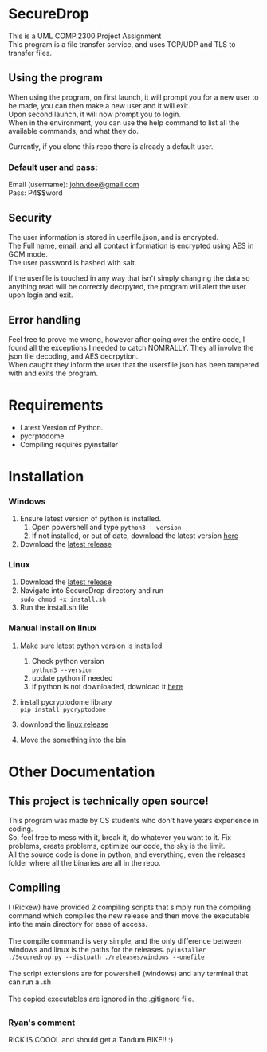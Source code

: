 # SecureDrop
This is a UML COMP.2300 Project Assignment<br>This program is a file transfer service, and uses TCP/UDP and TLS to transfer files.

## Using the program
When using the program, on first launch, it will prompt you for a new user to be made, you can then make a new user and it will exit.<br>Upon second launch, it will now prompt you to login.<br>When in the environment, you can use the help command to list all the available commands, and what they do.

Currently, if you clone this repo there is already a default user.<br>
### Default user and pass:
Email (username): john.doe@gmail.com<br>Pass: P4$$word


## Security
The user information is stored in userfile.json, and is encrypted.<br>The Full name, email, and all contact information is encrypted using AES in GCM mode.<br>The user password is hashed with salt.

If the userfile is touched in any way that isn't simply changing the data so anything read will be correctly decrpyted, the program will alert the user upon login and exit.


## Error handling
Feel free to prove me wrong, however after going over the entire code, I found all the exceptions I needed to catch NOMRALLY. They all involve the json file decoding, and AES decrpytion.<br>
When caught they inform the user that the usersfile.json has been tampered with and exits the program.


# Requirements
- Latest Version of Python.
- pycrptodome
- Compiling requires pyinstaller


# Installation
### Windows
1) Ensure latest version of python is installed.
    1) Open powershell and type `python3 --version`
    2) If not installed, or out of date, download the latest version [here](https://www.python.org/downloads/)
1) Download the [latest release](https://github.com/Rickew/SecureDrop/releases)

### Linux
1) Download the [latest release](https://github.com/Rickew/SecureDrop/releases)
2) Navigate into SecureDrop directory and run<br>
`sudo chmod +x install.sh`<br>
3) Run the install.sh file

### Manual install on linux
1) Make sure latest python version is installed<br>
    1) Check python version<br>
    `python3 --version`
    2) update python if needed
    3) if python is not downloaded, download it [here](https://www.python.org/downloads/)

2) install pycryptodome library<br>
    `pip install pycryptodome`
3) download the [linux release](https://github.com/Rickew/SecureDrop/releases)
4) Move the something into the bin


# Other Documentation
## This project is technically open source!
This program was made by CS students who don't have years experience in coding.<br>
So, feel free to mess with it, break it, do whatever you want to it. Fix problems, create problems, optimize our code, the sky is the limit.<br>
All the source code is done in python, and everything, even the releases folder where all the binaries are all in the repo.

## Compiling
I (Rickew) have provided 2 compiling scripts that simply run the compiling command which compiles the new release and then move the executable into the main directory for ease of access.<br><bR>
The compile command is very simple, and the only difference between windows and linux is the paths for the releases.
`pyinstaller ./Securedrop.py --distpath ./releases/windows --onefile`<br><br>
The script extensions are for powershell (windows) and any terminal that can run a .sh<br><br>
The copied executables are ignored in the .gitignore file.



##
### Ryan's comment
RICK IS COOOL and should get a Tandum BIKE!! :}
